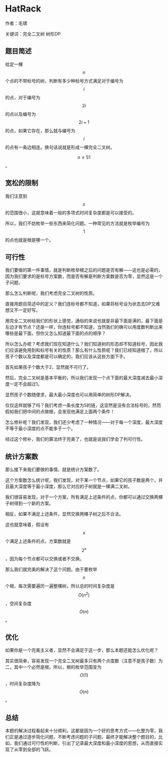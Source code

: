 # HatRack
作者：毛啸

关键词：完全二叉树 树形DP
## 题目简述
给定一棵$$n$$个点的不带标号的树，判断有多少种标号方式满足对于编号为$$i$$的点，对于编号为$$2i$$的点以及编号为$$2i + 1$$的点，如果它存在，那么就与编号为$$i$$的点有一条边相连。换句话说就是形成一棵完全二叉树。

$$n \le 51$$。
## 宽松的限制
我们注意到$$n$$的范围很小，这就意味着一般的多项式时间复杂度都是可以接受的。

所以，我们不妨枚举一些东西来简化问题。一种常见的方法就是枚举编号为$$1$$的点也就是根是哪一个。
## 可行性
我们要做的第一件事情，就是判断枚举根之后的问题是否有解——这也是必需的，因为我们要求的是标号方案数，而是否有解是判断方案数是否为零，显然这是一个子问题。

那么怎么判断呢，我们考虑完全二叉树的性质。

直接用题目简述中的定义？我们连标号都不知道，如果将标号设为状态去DP又难想又不一定好写。

用完全二叉树给我们的形状上感觉，通俗的来说也就是非最下面是满的，最下面是左边才有节点？还是一样，你连标号都不知道，当然我们的确可以用度数判断出来哪些是最下面，但你又怎么知道最下面的点的顺序？

所以怎么办呢？考虑我们现在知道什么？我们知道树的形态却不知道标号，因此我们应该避免用到和标号有关的性质？那么有什么性质呢？我们已经知道根了，所以孩子个数以及深度都是可以确定的，我们应该从这些方面下手。

首先如果孩子个数大于2，显然就不可行了。

然后，完全二叉树是基本平衡的，所以我们发现一个点下面的最大深度减去最小深度一定不会超过1。

显然孩子个数随便求，最大最小深度也可以用简单的树形DP解决。

仅仅这样就够了吗？我们考虑一条长度为5的链，这显然是没有合法标号的，然而假如我们把中间的点做根，会发现他满足上面两个条件！

怎么修补呢？我们发现，我们还少考虑了一种情况——对于每一个深度，最大深度不等于最小深度的点不能多于一个。

经过这个修补，我们的算法终于完美了，也就是说我们学会了判可行性。
## 统计方案数
那么接下来我们要做的事情，就是统计方案数了。

这个方案数怎么统计呢，我们发现，对于某一个节点，如果它的孩子数是两个，并且最大深度等于最小深度，那么它对应的子树就是一棵满二叉树。

我们很容易发现，对于一个方案，所有满足上述条件的点，你都可以通过交换两棵子树得到一个新的方案。

相反，如果不满足上述条件，显然交换两棵子树之后不合法。

这也就意味着，假设有$$x$$个满足上述条件的点，方案数就是$$2 ^ x$$，因为每个节点都可以交换或者不交换。

那么我们就完美的解决了这个问题。由于要枚举$$n$$个根，每次需要遍历一遍整棵树，所以总的时间复杂度是$$O(n ^ 2)$$，空间复杂度$$O(n)$$。
## 优化
如果你是一个完美主义者，显然不会满足于这一步，那么本题还能怎么优化呢？

其实很简单，容易发现一个完全二叉树最多只有两个点度数（注意不是孩子数）为二，其中一个必然是根，所以，根的枚举范围变为$$O(1)$$，时间复杂度降为$$O(n)$$。
## 总结
本题的解决过程看起来十分顺利，这都是因为一个好的思考方式——化整为零，我们正是通过逐步简化问题，不断考虑问题的子问题，最终才能解决整个题目的，比如，我们通过可行性的判断，引出了记录最大深度和最小深度的思想，从而直接实现了从零到全部的飞跃。
